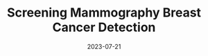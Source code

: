 ---
title: "Screening Mammography Breast Cancer Detection"
collection: publications
permalink: /publication/rsna-breast-cancer
date: 2023-07-21
venue: "arXiv.org"
paperurl: "https://arxiv.org/pdf/2307.11274.pdf"
link: "https://doi.org/10.48550/arXiv.2307.11274"
code: "https://github.com/chakrabortyde/rsna-breast-cancer"
citation: "Chakraborty, D. (2023). Screening Mammography Breast Cancer Detection. arXiv preprint. arXiv:2307.11274."
---